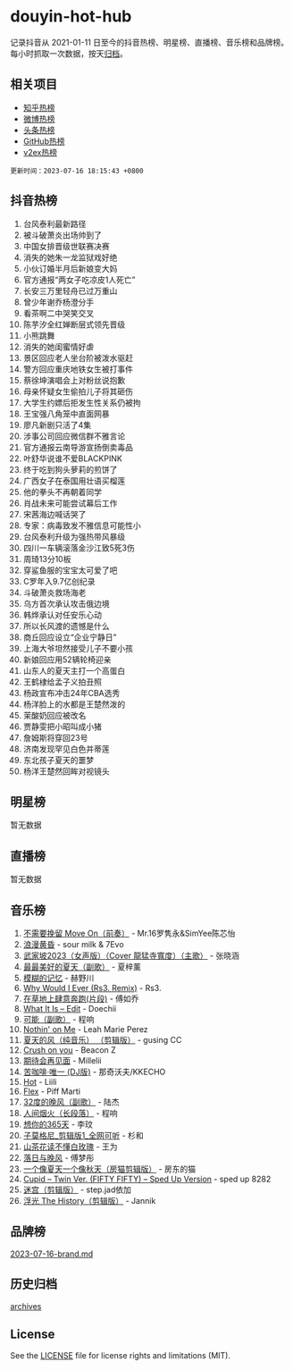 # douyin-hot-hub

记录抖音从 2021-01-11 日至今的抖音热榜、明星榜、直播榜、音乐榜和品牌榜。每小时抓取一次数据，按天[归档](archives)。

## 相关项目

- [知乎热榜](https://github.com/lonnyzhang423/zhihu-hot-hub)
- [微博热榜](https://github.com/lonnyzhang423/weibo-hot-hub)
- [头条热榜](https://github.com/lonnyzhang423/toutiao-hot-hub)
- [GitHub热榜](https://github.com/lonnyzhang423/github-hot-hub)
- [v2ex热榜](https://github.com/lonnyzhang423/v2ex-hot-hub)


`更新时间：2023-07-16 18:15:43 +0800`

## 抖音热榜

1. 台风泰利最新路径
1. 被斗破萧炎出场帅到了
1. 中国女排晋级世联赛决赛
1. 消失的她朱一龙监狱戏好绝
1. 小伙订婚半月后新娘变大妈
1. 官方通报“两女子吃凉皮1人死亡”
1. 长安三万里轻舟已过万重山
1. 曾少年谢乔杨澄分手
1. 看茶啊二中哭笑交叉
1. 陈芋汐全红婵断层式领先晋级
1. 小熊跳舞
1. 消失的她闺蜜情好虐
1. 景区回应老人坐台阶被泼水驱赶
1. 警方回应重庆地铁女生被打事件
1. 蔡徐坤演唱会上对粉丝说抱歉
1. 母亲怀疑女生偷拍儿子将其砸伤
1. 大学生约嫖后拒发生性关系仍被拘
1. 王宝强八角笼中直面网暴
1. 廖凡新剧只活了4集
1. 涉事公司回应微信群不雅言论
1. 官方通报云南导游宣扬倒卖毒品
1. 叶舒华说谁不爱BLACKPINK
1. 终于吃到狗头萝莉的煎饼了
1. 广西女子在泰国用壮语买榴莲
1. 他的拳头不再朝着同学
1. 肖战未来可能尝试幕后工作
1. 宋茜海边喊话哭了
1. 专家：病毒致发不雅信息可能性小
1. 台风泰利升级为强热带风暴级
1. 四川一车辆滚落金沙江致5死3伤
1. 周琦13分10板
1. 穿鲨鱼服的宝宝太可爱了吧
1. C罗年入9.7亿创纪录
1. 斗破萧炎救场海老
1. 乌方首次承认攻击俄边境
1. 韩烨承认对任安乐心动
1. 所以长风渡的遗憾是什么
1. 商丘回应设立“企业宁静日”
1. 上海大爷坦然接受儿子不要小孩
1. 新娘回应用52辆轮椅迎亲
1. 山东人的夏天主打一个高蛋白
1. 王鹤棣给孟子义拍丑照
1. 杨政宣布冲击24年CBA选秀
1. 杨洋脸上的水都是王楚然泼的
1. 茉酸奶回应被改名
1. 贾静雯把小昭叫成小猪
1. 詹姆斯将穿回23号
1. 济南发现罕见白色并蒂莲
1. 东北孩子夏天的噩梦
1. 杨洋王楚然回眸对视镜头

## 明星榜

暂无数据

## 直播榜

暂无数据

## 音乐榜

1. [不需要挽留 Move On（前奏）](https://sf6-cdn-tos.douyinstatic.com/obj/tos-cn-ve-2774/ooCBhgCCkF4nExzQL9WZSUbitfA8IsDkgQIYhe) - Mr.16罗隽永&SimYee陈芯怡
1. [浪漫黄昏](https://sf3-cdn-tos.douyinstatic.com/obj/tos-cn-ve-2774/a2e4e0b8cf8b4cc0a6bfed7cd21bd5a0) - sour milk & 7Evo
1. [武家坡2023（女声版）（Cover 龍猛寺寬度）（主歌）](https://sf6-cdn-tos.douyinstatic.com/obj/tos-cn-ve-2774/oEIACj0tGBoytgZUwEUCP8DAIgnZfwGIfb9xjD) - 张晓涵
1. [最最美好的夏天（副歌）](https://sf3-cdn-tos.douyinstatic.com/obj/tos-cn-ve-2774/o4FMghDLZkPIkCutdrsXlbTHcaZztBfeCp9AFS) - 夏梓薰
1. [模糊的记忆](https://sf3-cdn-tos.douyinstatic.com/obj/tos-cn-ve-2774/ocrRNOQnkB1MNO9eD1sd3CIytBehbIbglZUFAT) - 赫野川
1. [Why Would I Ever (Rs3. Remix)](https://sf3-cdn-tos.douyinstatic.com/obj/tos-cn-ve-2774/oQNX0xZhO8IXeCRjCJQUZzkfQNLi2ItDAzEBgz) - Rs3.
1. [在草地上肆意奔跑(片段)](https://sf6-cdn-tos.douyinstatic.com/obj/tos-cn-ve-2774/8831d494742f45dabdfa8adb8b817259) - 傅如乔
1. [What It Is – Edit](https://sf3-cdn-tos.douyinstatic.com/obj/tos-cn-ve-2774/o0mszhwrI3yCyGWBMAaQUof2lTzIXANSLrBh4L) - Doechii
1. [可能（副歌）](https://sf3-cdn-tos.douyinstatic.com/obj/tos-cn-ve-2774/cde1731888894259b333569393c2fb51) - 程响
1. [Nothin' on Me](https://sf3-cdn-tos.douyinstatic.com/obj/tos-cn-ve-2774/4db3d954346848aaa9ec9709bb1eace1) - Leah Marie Perez
1. [夏天的风（纯音乐） （剪辑版）](https://sf3-cdn-tos.douyinstatic.com/obj/tos-cn-ve-2774/oUzLjBZZFQAoNRmGokEeD5zfQCObp6UeFAnTa6) - gusing CC
1. [Crush on you](https://sf6-cdn-tos.douyinstatic.com/obj/tos-cn-ve-2774/b23c3d5786714e90898fb2a43fb44ff7) - Beacon Z
1. [期待会再见面](https://sf6-cdn-tos.douyinstatic.com/obj/tos-cn-ve-2774/oILtyb5PbgnZnnFogRIDCNBDmAzeQk8BjThRfX) - Millelii
1. [苦咖啡·唯一 (DJ版)](https://sf3-cdn-tos.douyinstatic.com/obj/tos-cn-ve-2774/oohZWXUzNXlh9bzpBgNUfJCQHGILwWgDBaejQt) - 那奇沃夫/KKECHO
1. [Hot](https://sf3-cdn-tos.douyinstatic.com/obj/tos-cn-ve-2774/a63be641febf4335a8996c8a877dee1c) - Liili
1. [Flex](https://sf3-cdn-tos.douyinstatic.com/obj/tos-cn-ve-2774/fdd81ae057724bbe9f599a36af513da8) - Piff Marti
1. [32度的晚风（副歌）](https://sf6-cdn-tos.douyinstatic.com/obj/tos-cn-ve-2774/o8mEd4CARee2Lv5ReRW2KyIyZ9Q1YojfPZyXHA) - 陆杰
1. [人间烟火（长段落）](https://sf6-cdn-tos.douyinstatic.com/obj/tos-cn-ve-2774/eeb7f9f284d74db097f8341ace44bfa2) - 程响
1. [想你的365天](https://sf3-cdn-tos.douyinstatic.com/obj/tos-cn-ve-2774/f9f7574abe01480a95d11e74817984b4) - 李玟
1. [子莫格尼_剪辑版1_全网可听](https://sf6-cdn-tos.douyinstatic.com/obj/tos-cn-ve-2774/okgjBiZZDqmeFfACngDQ48okZJ9knBMDtbwo8Q) - 杉和
1. [山茶花读不懂白玫瑰](https://sf6-cdn-tos.douyinstatic.com/obj/tos-cn-ve-2774/osfn8B7DktrRHEPJgPCfDbw7QDQEkwC16BxZg9) - 王为
1. [落日与晚风](https://sf6-cdn-tos.douyinstatic.com/obj/tos-cn-ve-2774/oIGWNBzwrUqAmfsCxckzkGhWQIaAAUgU19HChy) - 傅梦彤
1. [一个像夏天一个像秋天（房猫剪辑版）](https://sf3-cdn-tos.douyinstatic.com/obj/tos-cn-ve-2774/a5a649d88ef0437b918efc8be7005a59) - 房东的猫
1. [Cupid – Twin Ver. (FIFTY FIFTY) – Sped Up Version](https://sf6-cdn-tos.douyinstatic.com/obj/tos-cn-ve-2774/oMonQQ6t8nCfUnw44y8XBZkJytCgEBtWYebB2D) - sped up 8282
1. [迷宫（剪辑版）](https://sf3-cdn-tos.douyinstatic.com/obj/tos-cn-ve-2774/oUkKabRnnDiI8GjaQrDHYQh0VCgQB0AA4ezefF) - step.jad依加
1. [浮光 The History（剪辑版）](https://sf3-cdn-tos.douyinstatic.com/obj/tos-cn-ve-2774/oIkABGgUD0nCgDneOBBKSj79UBoAZtQjIi3fbl) - Jannik

## 品牌榜

[2023-07-16-brand.md](archives/2023-07-16-brand.md)

## 历史归档

[archives](archives)

## License

See the [LICENSE](LICENSE) file for license rights and limitations (MIT).
